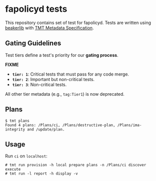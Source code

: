 # fapolicyd tests

This repository contains set of test for fapolicyd.
Tests are written using [beakerlib](https://github.com/beakerlib/beakerlib) with [TMT Metadata Specification](https://tmt.readthedocs.io/en/latest/spec.html).


## Gating Guidelines
Test tiers define a test's priority for our **gating process**.

**FIXME**
* **`tier: 1`**: Critical tests that must pass for any code merge. 
* **`tier: 2`**: Important but non-critical tests.
* **`tier: 3`**: Non-critical tests.

All other tier metadata (e.g., `tag:Tier1`) is now deprecated.

## Plans

    $ tmt plans
    Found 4 plans: /Plans/ci, /Plans/destructive-plan, /Plans/ima-integrity and /update/plan.

## Usage

Run `ci` on `localhost`:

    # tmt run provision -h local prepare plans -n /Plans/ci discover execute
    # tmt run -l report -h display -v

